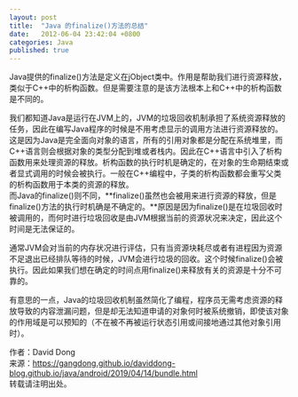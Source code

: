 ```yaml
---
layout: post
title:  "Java 的finalize()方法的总结"
date:   2012-06-04 23:42:04 +0800
categories: Java
published: true
---
```

Java提供的finalize()方法是定义在jObject类中。作用是帮助我们进行资源释放，类似于C++中的析构函数。但是需要注意的是该方法根本上和C++中的析构函数是不同的。

我们都知道Java是运行在JVM上的，JVM的垃圾回收机制承担了系统资源释放的任务，因此在编写Java程序的时候是不用考虑显示的调用方法进行资源释放的。这是因为Java是完全面向对象的语言，所有的引用对象都是分配在系统堆里，而C++语言则会根据对象的类型分配到堆或者栈内。因此在C++语言中引入了析构函数用来处理资源的释放。析构函数的执行时机是确定的，在对象的生命期结束或者显式调用的时候会被执行。一般在C++编程中，子类的析构函数都会重写父类的析构函数用于本类的资源的释放。<br>
而Java的finalize()则不同，**finalize()虽然也会被用来进行资源的释放，但是finalize()方法的执行时机确是不确定的。**原因是因为finalize()是在垃圾回收时被调用的，而何时进行垃圾回收是由JVM根据当前的资源状况来决定，因此这个时间是无法保证的。

通常JVM会对当前的内存状况进行评估，只有当资源块耗尽或者有进程因为资源不足退出已经排队等待的时候，JVM会进行垃圾的回收。这个时候finalize()会被执行。因此如果我们想在确定的时间点用finalize()来释放有关的资源是十分不可靠的。

有意思的一点，Java的垃圾回收机制虽然简化了编程，程序员无需考虑资源的释放导致的内容泄漏问题，但是却无法知道申请的对象何时被系统撤销，即使该对象的作用域是可以预知的（不在被不再被运行状态引用或间接地通过其他对象引用时）。








作者：David Dong<br>
来源：https://gangdong.github.io/daviddong-blog.github.io/java/android/2019/04/14/bundle.html<br>
转载请注明出处。